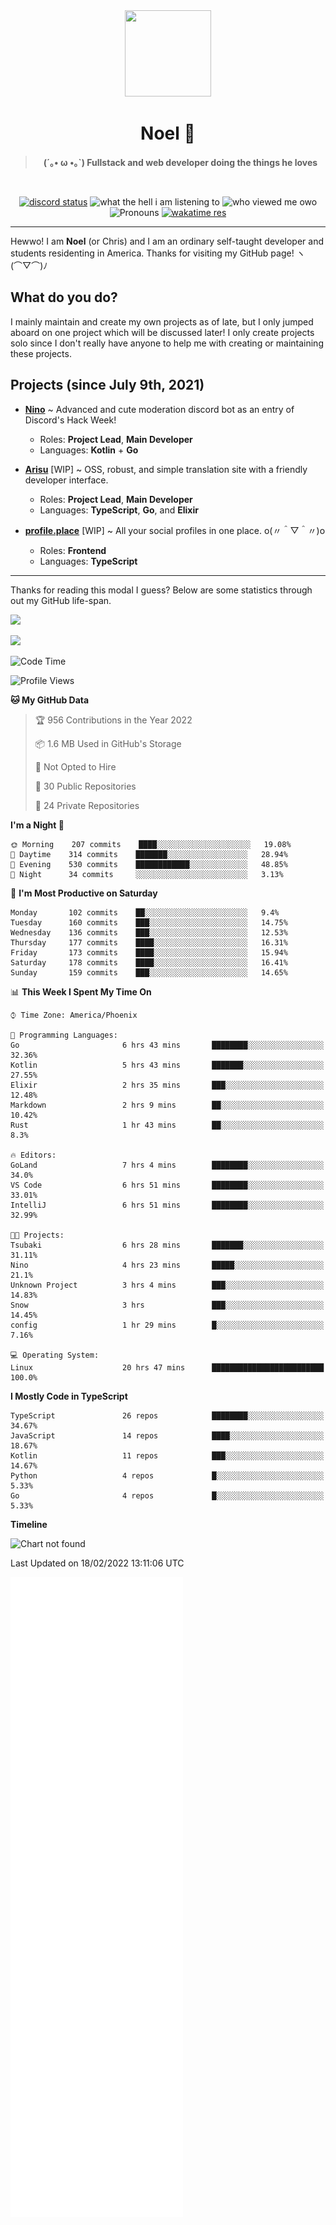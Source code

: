 <div align='center'>
  <div align='center'>
    <img
      src='https://cdn.floofy.dev/art/icons/icon_cinnamonserval.png'
      width='138'
      height='138'
    />
  </div>
  <h1>Noel 🐾</h1>
  <blockquote><strong>(´｡• ω •｡`) Fullstack and web developer doing the things he loves</strong></blockquote>

  <br />

  <a href='https://discord.com/users/280158289667555328' target='_blank'><img alt="discord status" src="https://dev.discordprofiles.me/badge/status/280158289667555328" /></a>
  <img alt="what the hell i am listening to" src="https://dev.discordprofiles.me/badge/spotify/280158289667555328" />
  <img alt="who viewed me owo" src="https://komarev.com/ghpvc/?username=auguwu" />
  <img alt='Pronouns' src='https://img.shields.io/endpoint?url=https://pronoundb.org/shields/6004d014406af11e4593a013' />
  <a href="https://wakatime.com/@auguwu" target='_blank'>
    <img alt='wakatime res' src='https://wakatime.com/badge/user/89736485-42ec-4c0f-a2f3-481db74514dc.svg' />
  </a>
</div>

<hr />

Hewwo! I am **Noel** (or Chris) and I am an ordinary self-taught developer and students residenting in America. Thanks for visiting my GitHub page! ヽ(⌒▽⌒)ﾉ

## What do you do?
I mainly maintain and create my own projects as of late, but I only jumped aboard on one project which will be discussed later! I only create projects
solo since I don't really have anyone to help me with creating or maintaining these projects.

## Projects (since July 9th, 2021)
- [**Nino**](https://nino.sh) ~ Advanced and cute moderation discord bot as an entry of Discord's Hack Week!
  - Roles: **Project Lead**, **Main Developer**
  - Languages: **Kotlin** + **Go**

- [**Arisu**](https://arisu.land) [WIP] ~ OSS, robust, and simple translation site with a friendly developer interface.
  - Roles: **Project Lead**, **Main Developer**
  - Languages: **TypeScript**, **Go**, and **Elixir**

- [**profile.place**](https://profile.place) [WIP] ~ All your social profiles in one place. o(〃＾▽＾〃)o
  - Roles: **Frontend**
  - Languages: **TypeScript**

---

Thanks for reading this modal I guess? Below are some statistics through out my GitHub life-span.

![](https://github-readme-stats.vercel.app/api?username=auguwu&count_private=true&show_icons=true&theme=gruvbox)

![](https://github-readme-stats.vercel.app/api/top-langs/?username=auguwu&layout=compact&theme=gruvbox)

<!--START_SECTION:waka-->
![Code Time](http://img.shields.io/badge/Code%20Time-2%2C737%20hrs%2058%20mins-blue)

![Profile Views](http://img.shields.io/badge/Profile%20Views-58-blue)

**🐱 My GitHub Data** 

> 🏆 956 Contributions in the Year 2022
 > 
> 📦 1.6 MB Used in GitHub's Storage 
 > 
> 🚫 Not Opted to Hire
 > 
> 📜 30 Public Repositories 
 > 
> 🔑 24 Private Repositories  
 > 
**I'm a Night 🦉** 

```text
🌞 Morning    207 commits    ████░░░░░░░░░░░░░░░░░░░░░   19.08% 
🌆 Daytime    314 commits    ███████░░░░░░░░░░░░░░░░░░   28.94% 
🌃 Evening    530 commits    ████████████░░░░░░░░░░░░░   48.85% 
🌙 Night      34 commits     ░░░░░░░░░░░░░░░░░░░░░░░░░   3.13%

```
📅 **I'm Most Productive on Saturday** 

```text
Monday       102 commits    ██░░░░░░░░░░░░░░░░░░░░░░░   9.4% 
Tuesday      160 commits    ███░░░░░░░░░░░░░░░░░░░░░░   14.75% 
Wednesday    136 commits    ███░░░░░░░░░░░░░░░░░░░░░░   12.53% 
Thursday     177 commits    ████░░░░░░░░░░░░░░░░░░░░░   16.31% 
Friday       173 commits    ████░░░░░░░░░░░░░░░░░░░░░   15.94% 
Saturday     178 commits    ████░░░░░░░░░░░░░░░░░░░░░   16.41% 
Sunday       159 commits    ███░░░░░░░░░░░░░░░░░░░░░░   14.65%

```


📊 **This Week I Spent My Time On** 

```text
⌚︎ Time Zone: America/Phoenix

💬 Programming Languages: 
Go                       6 hrs 43 mins       ████████░░░░░░░░░░░░░░░░░   32.36% 
Kotlin                   5 hrs 43 mins       ███████░░░░░░░░░░░░░░░░░░   27.55% 
Elixir                   2 hrs 35 mins       ███░░░░░░░░░░░░░░░░░░░░░░   12.48% 
Markdown                 2 hrs 9 mins        ██░░░░░░░░░░░░░░░░░░░░░░░   10.42% 
Rust                     1 hr 43 mins        ██░░░░░░░░░░░░░░░░░░░░░░░   8.3%

🔥 Editors: 
GoLand                   7 hrs 4 mins        ████████░░░░░░░░░░░░░░░░░   34.0% 
VS Code                  6 hrs 51 mins       ████████░░░░░░░░░░░░░░░░░   33.01% 
IntelliJ                 6 hrs 51 mins       ████████░░░░░░░░░░░░░░░░░   32.99%

🐱‍💻 Projects: 
Tsubaki                  6 hrs 28 mins       ███████░░░░░░░░░░░░░░░░░░   31.11% 
Nino                     4 hrs 23 mins       █████░░░░░░░░░░░░░░░░░░░░   21.1% 
Unknown Project          3 hrs 4 mins        ███░░░░░░░░░░░░░░░░░░░░░░   14.83% 
Snow                     3 hrs               ███░░░░░░░░░░░░░░░░░░░░░░   14.45% 
config                   1 hr 29 mins        █░░░░░░░░░░░░░░░░░░░░░░░░   7.16%

💻 Operating System: 
Linux                    20 hrs 47 mins      █████████████████████████   100.0%

```

**I Mostly Code in TypeScript** 

```text
TypeScript               26 repos            ████████░░░░░░░░░░░░░░░░░   34.67% 
JavaScript               14 repos            ████░░░░░░░░░░░░░░░░░░░░░   18.67% 
Kotlin                   11 repos            ███░░░░░░░░░░░░░░░░░░░░░░   14.67% 
Python                   4 repos             █░░░░░░░░░░░░░░░░░░░░░░░░   5.33% 
Go                       4 repos             █░░░░░░░░░░░░░░░░░░░░░░░░   5.33%

```


**Timeline**

![Chart not found](https://raw.githubusercontent.com/auguwu/auguwu/master/charts/bar_graph.png) 


 Last Updated on 18/02/2022 13:11:06 UTC
<!--END_SECTION:waka-->

![](./github-metrics.svg)
